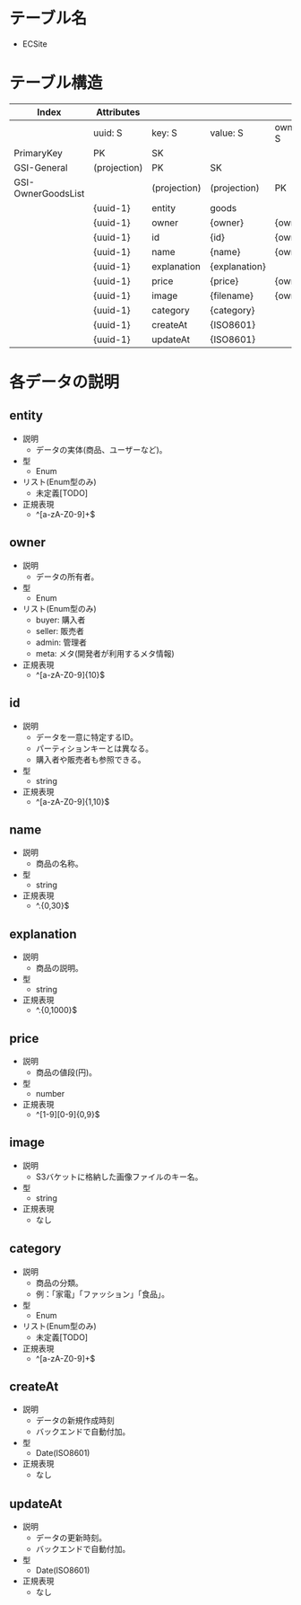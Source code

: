 # テーブル名
  - ECSite

# テーブル構造
  |Index|Attributes||||
  |--|--|--|--|--|
  ||uuid: S|key: S|value: S|owner: S|
  |PrimaryKey|PK|SK||
  |GSI-General|(projection)|PK|SK|
  |GSI-OwnerGoodsList||(projection)|(projection)|PK|
  ||{uuid-1}|entity|goods||
  ||{uuid-1}|owner|{owner}|{owner}|
  ||{uuid-1}|id|{id}|{owner}||
  ||{uuid-1}|name|{name}|{owner}|
  ||{uuid-1}|explanation|{explanation}||
  ||{uuid-1}|price|{price}|{owner}|
  ||{uuid-1}|image|{filename}|{owner}|
  ||{uuid-1}|category|{category}||
  ||{uuid-1}|createAt|{ISO8601}||
  ||{uuid-1}|updateAt|{ISO8601}||

# 各データの説明
## entity
  - 説明
    - データの実体(商品、ユーザーなど)。
  - 型
    - Enum
  - リスト(Enum型のみ)
    - 未定義[TODO]
  - 正規表現
    - ^[a-zA-Z0-9]+$

## owner
  - 説明
    - データの所有者。
  - 型
    - Enum
  - リスト(Enum型のみ)
    - buyer: 購入者
    - seller: 販売者
    - admin: 管理者
    - meta: メタ(開発者が利用するメタ情報)
  - 正規表現
    - ^[a-zA-Z0-9]{10}$

## id
  - 説明
    - データを一意に特定するID。
    - パーティションキーとは異なる。
    - 購入者や販売者も参照できる。
  - 型
    - string
  - 正規表現
    - ^[a-zA-Z0-9]{1,10}$

## name
  - 説明
    - 商品の名称。
  - 型
    - string
  - 正規表現
    - ^.{0,30}$

## explanation
  - 説明
    - 商品の説明。
  - 型
    - string
  - 正規表現
    - ^.{0,1000}$

## price
  - 説明
    - 商品の値段(円)。
  - 型
    - number
  - 正規表現
    - ^[1-9][0-9]{0,9}$

## image
  - 説明
    - S3バケットに格納した画像ファイルのキー名。
  - 型
    - string
  - 正規表現
    - なし

## category
  - 説明
    - 商品の分類。
    - 例：「家電」「ファッション」「食品」。
  - 型
    - Enum
  - リスト(Enum型のみ)
    - 未定義[TODO]
  - 正規表現
    - ^[a-zA-Z0-9]+$

## createAt
  - 説明
    - データの新規作成時刻
    - バックエンドで自動付加。
  - 型
    - Date(ISO8601)
  - 正規表現
    - なし

## updateAt
  - 説明
    - データの更新時刻。
    - バックエンドで自動付加。
  - 型
    - Date(ISO8601)
  - 正規表現
    - なし
